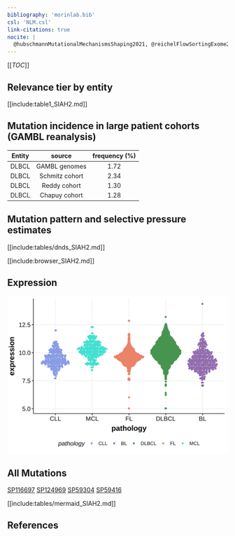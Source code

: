 ```yaml
---
bibliography: 'morinlab.bib'
csl: 'NLM.csl'
link-citations: true
nocite: |
  @hubschmannMutationalMechanismsShaping2021, @reichelFlowSortingExome2015, 
---
```

[[_TOC_]]


## Relevance tier by entity

[[include:table1_SIAH2.md]]

## Mutation incidence in large patient cohorts (GAMBL reanalysis)

|Entity|source        |frequency (%)|
|:------:|:--------------:|:-------------:|
|DLBCL |GAMBL genomes |1.72         |
|DLBCL |Schmitz cohort|2.34         |
|DLBCL |Reddy cohort  |1.30         |
|DLBCL |Chapuy cohort |1.28         |

## Mutation pattern and selective pressure estimates

[[include:tables/dnds_SIAH2.md]]




[[include:browser_SIAH2.md]]

## Expression
![](images/gene_expression/SIAH2_by_pathology.svg)
<!-- ORIGIN: reichelFlowSortingExome2015a -->
<!-- DLBCL: hubschmannMutationalMechanismsShaping2021b -->
<!-- PMBL: reichelFlowSortingExome2015a -->

## All Mutations

[SP116697](https://www.bcgsc.ca/downloads/morinlab/GAMBL/MALY/SP116697.html)
[SP124969](https://www.bcgsc.ca/downloads/morinlab/GAMBL/MALY/SP124969.html)
[SP59304](https://www.bcgsc.ca/downloads/morinlab/GAMBL/MALY/SP59304.html)
[SP59416](https://www.bcgsc.ca/downloads/morinlab/GAMBL/MALY/SP59416.html)

[[include:tables/mermaid_SIAH2.md]]

## References
